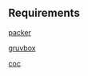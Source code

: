 ## Requirements
[packer](https://github.com/wbthomason/packer.nvim)

[gruvbox](https://github.com/morhetz/gruvbox)

[coc](https://github.com/neoclide/coc.nvim)

